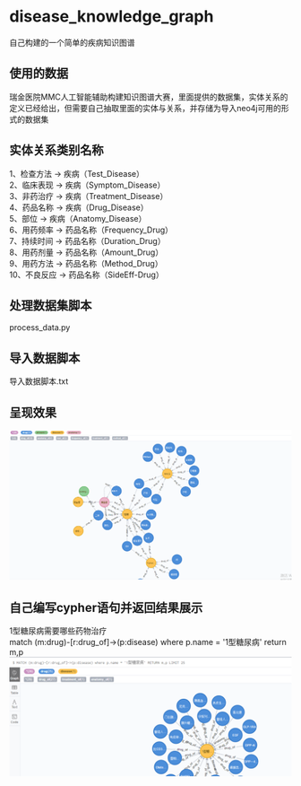 # disease_knowledge_graph
自己构建的一个简单的疾病知识图谱  
## 使用的数据
瑞金医院MMC人工智能辅助构建知识图谱大赛，里面提供的数据集，实体关系的定义已经给出，但需要自己抽取里面的实体与关系，并存储为导入neo4j可用的形式的数据集  
## 实体关系类别名称  
1、检查方法 -> 疾病（Test_Disease）  
2、临床表现 -> 疾病（Symptom_Disease）  
3、非药治疗 -> 疾病（Treatment_Disease）  
4、药品名称 -> 疾病（Drug_Disease）  
5、部位 -> 疾病（Anatomy_Disease）  
6、用药频率 -> 药品名称（Frequency_Drug）  
7、持续时间 -> 药品名称（Duration_Drug）  
8、用药剂量 -> 药品名称（Amount_Drug）  
9、用药方法 -> 药品名称（Method_Drug）  
10、不良反应 -> 药品名称（SideEff-Drug）	  
## 处理数据集脚本

process_data.py
## 导入数据脚本
导入数据脚本.txt
## 呈现效果
![呈现效果](images/20190804165051.png)
## 自己编写cypher语句并返回结果展示
1型糖尿病需要哪些药物治疗  
match (m:drug)-[r:drug_of]->(p:disease) where p.name = '1型糖尿病' return m,p
![呈现效果](images/20190804164533.png)

